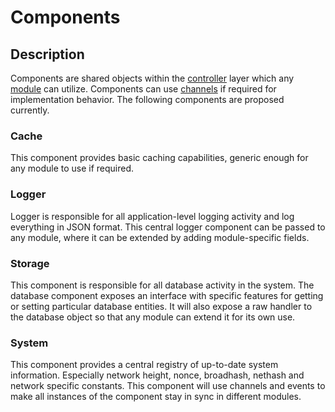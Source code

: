 # Components

## Description

Components are shared objects within the [controller](../controller/README.md) layer which any [module](../modules/README.md) can utilize.
Components can use [channels](../modules/README.md#module-communication) if required for implementation behavior.
The following components are proposed currently.

### Cache

This component provides basic caching capabilities, generic enough for any module to use if required.

### Logger

Logger is responsible for all application-level logging activity and log everything in JSON format.
This central logger component can be passed to any module, where it can be extended by adding module-specific fields.

### Storage

This component is responsible for all database activity in the system.
The database component exposes an interface with specific features for getting or setting particular database entities.
It will also expose a raw handler to the database object so that any module can extend it for its own use.

### System

This component provides a central registry of up-to-date system information.
Especially network height, nonce, broadhash, nethash and network specific constants.
This component will use channels and events to make all instances of the component stay in sync in different modules.
